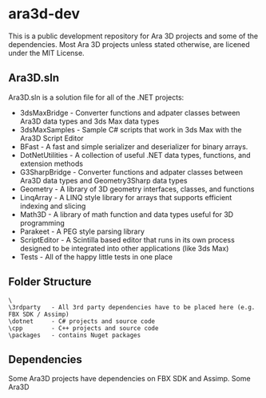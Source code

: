 # ara3d-dev

This is a public development repository for Ara 3D projects and some of the dependencies. 
Most Ara 3D projects unless stated otherwise, are licened under the MIT License. 

## Ara3D.sln 

Ara3D.sln is a solution file for all of the .NET projects: 

* 3dsMaxBridge - Converter functions and adpater classes between Ara3D data types and 3ds Max data types
* 3dsMaxSamples - Sample C# scripts that work in 3ds Max with the Ara3D Script Editor
* BFast - A fast and simple serializer and deserializer for binary arrays. 
* DotNetUtilities - A collection of useful .NET data types, functions, and extension methods
* G3SharpBridge - Converter functions and adpater classes between Ara3D data types and Geometry3Sharp data types
* Geometry - A library of 3D geometry interfaces, classes, and functions 
* LinqArray - A LINQ style library for arrays that supports efficient indexing and slicing
* Math3D - A library of math function and data types useful for 3D programming
* Parakeet - A PEG style parsing library 
* ScriptEditor - A Scintilla based editor that runs in its own process designed to be integrated into other applications (like 3ds Max)
* Tests - All of the happy little tests in one place 

## Folder Structure

```
\
\3rdparty	- All 3rd party dependencies have to be placed here (e.g. FBX SDK / Assimp)
\dotnet		- C# projects and source code
\cpp		- C++ projects and source code 
\packages	- contains Nuget packages
```

## Dependencies

Some Ara3D projects have dependencies on FBX SDK and Assimp. 
Some Ara3D 